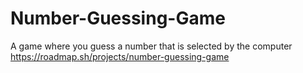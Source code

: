# Number-Guessing-Game
A game where you guess a number that is selected by the computer
https://roadmap.sh/projects/number-guessing-game
